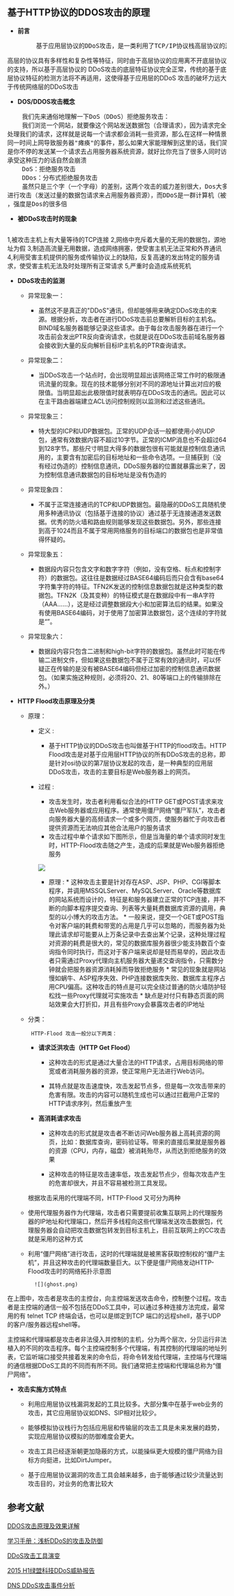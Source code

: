 ## 基于HTTP协议的DDOS攻击的原理 ##



* **前言**

     <pre>
       基于应用层协议的DDoS攻击，是一类利用了TCP/IP协议栈高层协议的漏洞发起的攻击。相对于底层协议而言，
高层的协议具有多样性和复杂性等特征，同时由于高层协议的应用离不开底层协议的支持，所以基于高层协议的
DDoS攻击的底层特征协议完全正常，传统的基于底层协议特征的检测方法将不再适用，这使得基于应用层的DDoS
攻击的破坏力远大于传统网络层的DDoS攻击
     </pre>

* **DOS/DDOS攻击概念**
<pre>    我们先来通俗地理解一下DoS（DDoS）拒绝服务攻击：
    我们浏览一个网站，就要像这个网站发送数据包（合理请求），因为请求完全合理，那么也就意味着，网站将会正常
处理我们的请求，这样就是说每一个请求都会消耗一些资源，那么在这样一种情景：比如大学抢课经常出现几千人同时在
同一时间上网导致服务器"瘫痪"的事件，那么如果大家能理解到这里的话，我们简单来解释DoS就会变得很容易了，Dos就
是你不停的发送某一个请求去占用服务器系统资源，就好比你充当了很多人同时访问一个网站一样，如果网站服务器无法
承受这种压力的话自然会崩溃
    DoS：拒绝服务攻击
    DDos：分布式拒绝服务攻击
    虽然只是三个字（一个字母）的差别，这两个攻击的威力差别很大，Dos大多数只不过指的是一台主机（攻击机）对目标
进行攻击（发送过量的数据包请求来占用服务器资源），而DDoS是一群计算机（被控制者控制的僵尸网络）对目标发起攻击
，强度是Dos的很多倍
</pre>

* **被DDoS攻击时的现象**
     <pre>
 1,被攻击主机上有大量等待的TCP连接 
 2,网络中充斥着大量的无用的数据包，源地址为假 
 3,制造高流量无用数据，造成网络拥塞，使受害主机无法正常和外界通讯 
 4,利用受害主机提供的服务或传输协议上的缺陷，反复高速的发出特定的服务请求，使受害主机无法及时处理所有正常请求
 5,严重时会造成系统死机 
     </pre>


* **DDoS攻击的监测**
	* 异常现象一：
		* 虽然这不是真正的"DDoS"通讯，但却能够用来确定DDoS攻击的来源。根据分析，攻击者在进行DDoS攻击前总要解析目标的主机名。BIND域名服务器能够记录这些请求。由于每台攻击服务器在进行一个攻击前会发出PTR反向查询请求，也就是说在DDoS攻击前域名服务器会接收到大量的反向解析目标IP主机名的PTR查询请求。

		
	* 异常现象二：
		* 当DDoS攻击一个站点时，会出现明显超出该网络正常工作时的极限通讯流量的现象。现在的技术能够分别对不同的源地址计算出对应的极限值。当明显超出此极限值时就表明存在DDoS攻击的通讯。因此可以在主干路由器端建立ACL访问控制规则以监测和过滤这些通讯。

		
	* 异常现象三：
		* 特大型的ICP和UDP数据包。正常的UDP会话一般都使用小的UDP包，通常有效数据内容不超过10字节。正常的ICMP消息也不会超过64到128字节。那些尺寸明显大得多的数据包很有可能就是控制信息通讯用的，主要含有加密后的目标地址和一些命令选项。一旦捕获到（没有经过伪造的）控制信息通讯，DDoS服务器的位置就暴露出来了，因为控制信息通讯数据包的目标地址是没有伪造的

		
	* 异常现象四：
		* 不属于正常连接通讯的TCP和UDP数据包。最隐蔽的DDoS工具随机使用多种通讯协议（包括基于连接的协议）通过基于无连接通道发送数据。优秀的防火墙和路由规则能够发现这些数据包。另外，那些连接到高于1024而且不属于常用网络服务的目标端口的数据包也是非常值得怀疑的。

		
	* 异常现象五：
		* 数据段内容只包含文字和数字字符（例如，没有空格、标点和控制字符）的数据包。这往往是数据经过BASE64编码后而只会含有base64字符集字符的特征。TFN2K发送的控制信息数据包就是这种类型的数据包。TFN2K（及其变种）的特征模式是在数据段中有一串A字符（AAA……），这是经过调整数据段大小和加密算法后的结果。如果没有使用BASE64编码，对于使用了加密算法数据包，这个连续的字符就是“”。

		
	* 异常现象六：
		* 数据段内容只包含二进制和high-bit字符的数据包。虽然此时可能在传输二进制文件，但如果这些数据包不属于正常有效的通讯时，可以怀疑正在传输的是没有被BASE64编码但经过加密的控制信息通讯数据包。（如果实施这种规则，必须将20、21、80等端口上的传输排除在外。）	
		
		
		
* **HTTP Flood攻击原理及分类**
	* 原理：
		* 定义 : 
			*  基于HTTP协议的DDoS攻击也叫做基于HTTP的flood攻击。HTTP Flood攻击是对基于应用层HTTP协议的所有DDoS攻击的总称，即是针对osi协议的第7层协议发起的攻击，是一种典型的应用层DDoS攻击，攻击的主要目标是Web服务器上的网页。 
		* 过程 : 

			*  攻击发生时，攻击者利用看似合法的HTTP GET或POST请求来攻击Web服务器或应用程序。通常使用僵尸网络“僵尸军队”，攻击者向服务器大量的高频请求一个或多个网页，使服务器忙于向攻击者提供资源而无法响应其他合法用户的服务请求
			*  攻击过程中单个请求如下图所示，但是当海量的单个请求同时发生时，HTTP-Flood攻击随之产生，造成的后果就是Web服务器拒绝服务
			
			 ![](http_session.png)
           * 原理 :
                 * 这种攻击主要是针对存在ASP、JSP、PHP、CGI等脚本程序，并调用MSSQLServer、MySQLServer、Oracle等数据库的网站系统而设计的，特征是和服务器建立正常的TCP连接，并不断的向脚本程序提交查询、列表等大量耗费数据库资源的调用，典型的以小博大的攻击方法。
                 * 一般来说，提交一个GET或POST指令对客户端的耗费和带宽的占用是几乎可以忽略的，而服务器为处理此请求却可能要从上万条记录中去查出某个记录，这种处理过程对资源的耗费是很大的，常见的数据库服务器很少能支持数百个查询指令同时执行，而这对于客户端来说却是轻而易举的，因此攻击者只需通过Proxy代理向主机服务器大量递交查询指令，只需数分钟就会把服务器资源消耗掉而导致拒绝服务
                 * 常见的现象就是网站慢如蜗牛、ASP程序失效、PHP连接数据库失败、数据库主程序占用CPU偏高。这种攻击的特点是可以完全绕过普通的防火墙防护轻松找一些Proxy代理就可实施攻击
                 * 缺点是对付只有静态页面的网站效果会大打折扣，并且有些Proxy会暴露攻击者的IP地址
	* 分类：
	     
           HTTP-Flood 攻击一般分以下两类：

		* **请求泛洪攻击（HTTP Get Flood）** 
			*  这种攻击的形式是通过大量合法的HTTP请求，占用目标网络的带宽或者消耗服务器的资源，使正常用户无法进行Web访问。
			
			*  其特点就是攻击速度快，攻击发起节点多，但是每一次攻击带来的危害有限。攻击的内容可以随机生成也可以通过拦截用户正常的HTTP请求序列，然后重放产生 
		* **高消耗请求攻击** 

			*  这种攻击的形式就是攻击者不断访问Web服务器上高耗资源的网页，比如：数据库查询，密码验证等。带来的直接后果就是服务器的资源（CPU，内存，磁盘）被消耗殆尽，从而达到拒绝服务的效果
			
			*  这种攻击的特征是攻击速率低，攻击发起节点少，但每次攻击产生的危害却很大，并且不容易被检测工具发现。
			

        根据攻击采用的代理端不同，HTTP-Flood 又可分为两种
     * 使用代理服务器作为代理端，攻击者只需要提前收集互联网上的代理服务器的IP地址和代理端口，然后开多线程向这些代理端发送攻击数据包，代理服务器会自动把攻击数据包转发到目标主机上，目前互联网上的CC攻击就是采用的这种方式
     

     * 利用“僵尸网络”进行攻击，这时的代理端就是被黑客获取控制权的“僵尸主机”，并且这种攻击的代理端数量巨大。以下便是僵尸网络发动HTTP-Flood攻击时的网络拓扑示意图
		
			 ![](ghost.png)	
			
 在上图中，攻击者是攻击的主控台，向主控端发送攻击命令，控制整个过程。攻击者是主控端的通信一般不包括在DDoS工具中，可以通过多种连接方法完成，最常用的有 telnet TCP 终端会话，也可以是绑定到TCP 端口的远程shell，基于UDP 的客户/服务器远程shell等。

主控端和代理端都是攻击者非法侵入并控制的主机，分为两个层次，分贝运行非法植入的不同的攻击程序。每个主控端控制多个代理端，有其控制的代理端的地址列表，它监听端口接受共接着发来的命令后，将命令转发给代理端，主控端与代理端的通信根据DDoS工具的不同而有所不同。我们通常把主控端和代理端总称为“僵尸网络”。


* **攻击实施方式特点**


    - 利用应用层协议栈漏洞发起的工具比较多。大部分集中在基于web业务的攻击，其它应用层协议如DNS、SIP相对比较少。


   - 能够模拟协议栈行为包括应用层和传输层的攻击工具是未来发展的趋势，实现应用层协议模拟的防御难度会更大。


   - 攻击工具已经逐渐朝更加隐蔽的方式，以能操纵更大规模的僵尸网络为目标方向挺进，比如DirtJumper。


   - 基于应用层协议漏洞的攻击工具会越来越多，由于能够通过较少流量达到攻击目的，对业务的危害比较大



## 参考文献
[DDOS攻击原理及效果详解](http://www.bingdun.com/cc/6290.htm)

[学习手册：浅析DDoS的攻击及防御](http://blog.nsfocus.net/analysis-ddos-attack-defense/)

[DDoS攻击工具演变](http://blog.nsfocus.net/evolution-of-ddos-attack-tools/)

[2015 H1绿盟科技DDoS威胁报告](http://blog.nsfocus.net/2015-h1-nsfocus-ddos-threat-report/)

[DNS DDoS攻击事件分析](http://blog.nsfocus.net/dns-ddos-attack-analysis/)
